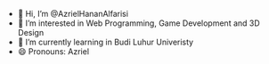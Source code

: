 - 👋 Hi, I’m @AzrielHananAlfarisi
- 👀 I’m interested in Web Programming, Game Development and 3D Design 
- 🌱 I’m currently learning in Budi Luhur Univeristy
- 😄 Pronouns: Azriel
  

<!---
AzrielHanan/AzrielHanan is a ✨ special ✨ repository because its `README.md` (this file) appears on your GitHub profile.
You can click the Preview link to take a look at your changes.
--->
